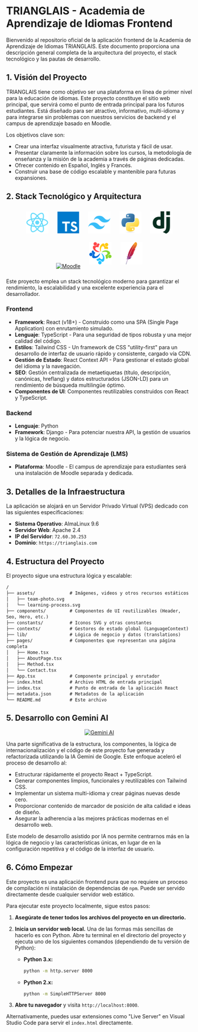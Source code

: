 # TRIANGLAIS - Academia de Aprendizaje de Idiomas Frontend

Bienvenido al repositorio oficial de la aplicación frontend de la Academia de Aprendizaje de Idiomas TRIANGLAIS. Este documento proporciona una descripción general completa de la arquitectura del proyecto, el stack tecnológico y las pautas de desarrollo.

## 1. Visión del Proyecto

TRIANGLAIS tiene como objetivo ser una plataforma en línea de primer nivel para la educación de idiomas. Este proyecto constituye el sitio web principal, que servirá como el punto de entrada principal para los futuros estudiantes. Está diseñado para ser atractivo, informativo, multi-idioma y para integrarse sin problemas con nuestros servicios de backend y el campus de aprendizaje basado en Moodle.

Los objetivos clave son:
- Crear una interfaz visualmente atractiva, futurista y fácil de usar.
- Presentar claramente la información sobre los cursos, la metodología de enseñanza y la misión de la academia a través de páginas dedicadas.
- Ofrecer contenido en Español, Inglés y Francés.
- Construir una base de código escalable y mantenible para futuras expansiones.

## 2. Stack Tecnológico y Arquitectura

<p align="center">
  <a href="https://react.dev/" target="_blank" rel="noopener noreferrer"><img src="https://raw.githubusercontent.com/devicons/devicon/master/icons/react/react-original.svg" alt="React" width="60" height="60" style="margin: 10px;"/></a>
  <a href="https://www.typescriptlang.org/" target="_blank" rel="noopener noreferrer"><img src="https://raw.githubusercontent.com/devicons/devicon/master/icons/typescript/typescript-original.svg" alt="TypeScript" width="60" height="60" style="margin: 10px;"/></a>
  <a href="https://tailwindcss.com/" target="_blank" rel="noopener noreferrer"><img src="https://raw.githubusercontent.com/devicons/devicon/master/icons/tailwindcss/tailwindcss-plain.svg" alt="Tailwind CSS" width="60" height="60" style="margin: 10px;"/></a>
  <a href="https://www.python.org/" target="_blank" rel="noopener noreferrer"><img src="https://raw.githubusercontent.com/devicons/devicon/master/icons/python/python-original.svg" alt="Python" width="60" height="60" style="margin: 10px;"/></a>
  <a href="https://www.djangoproject.com/" target="_blank" rel="noopener noreferrer"><img src="https://raw.githubusercontent.com/devicons/devicon/master/icons/django/django-plain.svg" alt="Django" width="60" height="60" style="margin: 10px;"/></a>
  <a href="https://moodle.org/" target="_blank" rel="noopener noreferrer"><img src="https://upload.wikimedia.org/wikipedia/commons/5/58/Moodle-logo.svg" alt="Moodle" width="60" height="60" style="margin: 10px;"/></a>
  <a href="https://almalinux.org/" target="_blank" rel="noopener noreferrer"><img src="https://raw.githubusercontent.com/devicons/devicon/master/icons/almalinux/almalinux-original.svg" alt="AlmaLinux" width="60" height="60" style="margin: 10px;"/></a>
  <a href="https://httpd.apache.org/" target="_blank" rel="noopener noreferrer"><img src="https://raw.githubusercontent.com/devicons/devicon/master/icons/apache/apache-original.svg" alt="Apache" width="60" height="60" style="margin: 10px;"/></a>
</p>

Este proyecto emplea un stack tecnológico moderno para garantizar el rendimiento, la escalabilidad y una excelente experiencia para el desarrollador.

### Frontend
- **Framework**: React (v18+) - Construido como una SPA (Single Page Application) con enrutamiento simulado.
- **Lenguaje**: TypeScript - Para una seguridad de tipos robusta y una mejor calidad del código.
- **Estilos**: Tailwind CSS - Un framework de CSS "utility-first" para un desarrollo de interfaz de usuario rápido y consistente, cargado vía CDN.
- **Gestión de Estado**: React Context API - Para gestionar el estado global del idioma y la navegación.
- **SEO**: Gestión centralizada de metaetiquetas (título, descripción, canónicas, hreflang) y datos estructurados (JSON-LD) para un rendimiento de búsqueda multilingüe óptimo.
- **Componentes de UI**: Componentes reutilizables construidos con React y TypeScript.

### Backend
- **Lenguaje**: Python
- **Framework**: Django - Para potenciar nuestra API, la gestión de usuarios y la lógica de negocio.

### Sistema de Gestión de Aprendizaje (LMS)
- **Plataforma**: Moodle - El campus de aprendizaje para estudiantes será una instalación de Moodle separada y dedicada.

## 3. Detalles de la Infraestructura

La aplicación se alojará en un Servidor Privado Virtual (VPS) dedicado con las siguientes especificaciones:

- **Sistema Operativo**: AlmaLinux 9.6
- **Servidor Web**: Apache 2.4
- **IP del Servidor**: `72.60.30.253`
- **Dominio**: `https://trianglais.com`

## 4. Estructura del Proyecto

El proyecto sigue una estructura lógica y escalable:

```
/
├── assets/             # Imágenes, videos y otros recursos estáticos
│   ├── team-photo.svg
│   └── learning-process.svg
├── components/         # Componentes de UI reutilizables (Header, Seo, Hero, etc.)
├── constants/          # Iconos SVG y otras constantes
├── contexts/           # Gestores de estado global (LanguageContext)
├── lib/                # Lógica de negocio y datos (translations)
├── pages/              # Componentes que representan una página completa
│   ├── Home.tsx
│   ├── AboutPage.tsx
│   ├── Method.tsx
│   └── Contact.tsx
├── App.tsx             # Componente principal y enrutador
├── index.html          # Archivo HTML de entrada principal
├── index.tsx           # Punto de entrada de la aplicación React
├── metadata.json       # Metadatos de la aplicación
└── README.md           # Este archivo
```

## 5. Desarrollo con Gemini AI

<p align="center">
  <a href="https://gemini.google.com/" target="_blank" rel="noopener noreferrer">
    <img src="https://upload.wikimedia.org/wikipedia/commons/8/8a/Google_Gemini_logo.svg" alt="Gemini AI" width="150">
  </a>
</p>

Una parte significativa de la estructura, los componentes, la lógica de internacionalización y el código de este proyecto fue generada y refactorizada utilizando la IA Gemini de Google. Este enfoque aceleró el proceso de desarrollo al:
- Estructurar rápidamente el proyecto React + TypeScript.
- Generar componentes limpios, funcionales y reutilizables con Tailwind CSS.
- Implementar un sistema multi-idioma y crear páginas nuevas desde cero.
- Proporcionar contenido de marcador de posición de alta calidad e ideas de diseño.
- Asegurar la adherencia a las mejores prácticas modernas en el desarrollo web.

Este modelo de desarrollo asistido por IA nos permite centrarnos más en la lógica de negocio y las características únicas, en lugar de en la configuración repetitiva y el código de la interfaz de usuario.

## 6. Cómo Empezar

Este proyecto es una aplicación frontend pura que no requiere un proceso de compilación ni instalación de dependencias de `npm`. Puede ser servido directamente desde cualquier servidor web estático.

Para ejecutar este proyecto localmente, sigue estos pasos:

1.  **Asegúrate de tener todos los archivos del proyecto en un directorio.**

2.  **Inicia un servidor web local.** Una de las formas más sencillas de hacerlo es con Python. Abre tu terminal en el directorio del proyecto y ejecuta uno de los siguientes comandos (dependiendo de tu versión de Python):

    *   **Python 3.x:**
        ```bash
        python -m http.server 8000
        ```

    *   **Python 2.x:**
        ```bash
        python -m SimpleHTTPServer 8000
        ```

3.  **Abre tu navegador** y visita `http://localhost:8000`.

Alternativamente, puedes usar extensiones como "Live Server" en Visual Studio Code para servir el `index.html` directamente.

